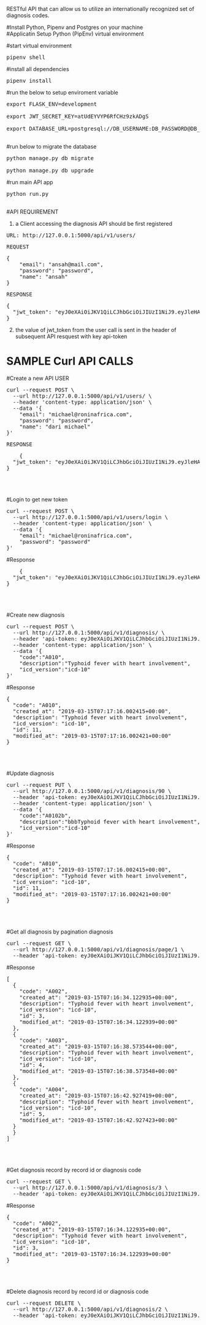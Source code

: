 RESTful API that can allow us to utilize an internationally recognized set of diagnosis codes.

#Install Python, Pipenv and Postgres on your machine<br>
#Applicatin Setup Python (PipEnv) virtual environment<br>

#start virtual environment<br>
<pre>pipenv shell</pre>

#install all dependencies<br>
<pre>pipenv install</pre>

#run the below to setup enviroment variable<br>
<pre>
export FLASK_ENV=development<br>
export JWT_SECRET_KEY=atUdEYVYP6RfCHz9zkADgS<br>
export DATABASE_URL=postgresql://DB_USERNAME:DB_PASSWORD@DB_HOST:DB_PORT/DB_NAME <br>
</pre> 

#run below to migrate the database<br>
<pre>
python manage.py db migrate <br>
python manage.py db upgrade
</pre>

#run main API app<br>
<pre>
python run.py<br>
</pre>

#API REQUIREMENT
1. a Client accessing the diagnosis API should be first registered

<Pre>URL: http://127.0.0.1:5000/api/v1/users/</pre>
<Pre>REQUEST</pre>
<pre>{
	"email": "ansah@mail.com",
	"password": "password",
	"name": "ansah"
}</pre>

<Pre>RESPONSE</pre>
<pre>{
  "jwt_token": "eyJ0eXAiOiJKV1QiLCJhbGciOiJIUzI1NiJ9.eyJleHAiOjE1NTI3MjA1MDgsImlhdCI6MTU1MjYzNDEwOCwic3ViIjoxfQ.fhUexvS7J3Ns6wQpqdT89oK1jGbw9MzQO77_qUPtyVY"
}</pre>

2. the value of jwt_token from the user call is sent in the header of subsequent API resquest with key api-token

# SAMPLE Curl API CALLS


#Create a new API USER
<pre>curl --request POST \
  --url http://127.0.0.1:5000/api/v1/users/ \
  --header 'content-type: application/json' \
  --data '{
	"email": "michael@roninafrica.com",
	"password": "password",
	"name": "dari michael"
}'
</pre>
<pre>RESPONSE</pre>
<pre>
	{
  "jwt_token": "eyJ0eXAiOiJKV1QiLCJhbGciOiJIUzI1NiJ9.eyJleHAiOjE1NTI3MjA1MDgsImlhdCI6MTU1MjYzNDEwOCwic3ViIjoxfQ.fhUexvS7J3Ns6wQpqdT89oK1jGbw9MzQO77_qUPtyVY"
}
</pre>

<br><br><br>
#Login to get new token
<pre>
curl --request POST \
  --url http://127.0.0.1:5000/api/v1/users/login \
  --header 'content-type: application/json' \
  --data '{
	"email": "michael@roninafrica.com",
	"password": "password"
}'
</pre>
#Response
<pre>
	{
  "jwt_token": "eyJ0eXAiOiJKV1QiLCJhbGciOiJIUzI1NiJ9.eyJleHAiOjE1NTI3MjA1MDgsImlhdCI6MTU1MjYzNDEwOCwic3ViIjoxfQ.fhUexvS7J3Ns6wQpqdT89oK1jGbw9MzQO77_qUPtyVY"
}
</pre>

<br><br><br>
#Create new diagnosis
<pre>
curl --request POST \
  --url http://127.0.0.1:5000/api/v1/diagnosis/ \
  --header 'api-token: eyJ0eXAiOiJKV1QiLCJhbGciOiJIUzI1NiJ9.eyJleHAiOjE1NTI3MjA1MDgsImlhdCI6MTU1MjYzNDEwOCwic3ViIjoxfQ.fhUexvS7J3Ns6wQpqdT89oK1jGbw9MzQO77_qUPtyVY' \
  --header 'content-type: application/json' \
  --data '{
	"code":"A010",
	"description":"Typhoid fever with heart involvement",
	"icd_version":"icd-10"
}'
</pre>
#Response
<pre>
{
  "code": "A010",
  "created_at": "2019-03-15T07:17:16.002415+00:00",
  "description": "Typhoid fever with heart involvement",
  "icd_version": "icd-10",
  "id": 11,
  "modified_at": "2019-03-15T07:17:16.002421+00:00"
}
</pre>

<br><br><br>
#Update diagnosis
<pre>
curl --request PUT \
  --url http://127.0.0.1:5000/api/v1/diagnosis/90 \
  --header 'api-token: eyJ0eXAiOiJKV1QiLCJhbGciOiJIUzI1NiJ9.eyJleHAiOjE1NTI3MjA1MDgsImlhdCI6MTU1MjYzNDEwOCwic3ViIjoxfQ.fhUexvS7J3Ns6wQpqdT89oK1jGbw9MzQO77_qUPtyVY' \
  --header 'content-type: application/json' \
  --data '{
	"code":"A0102b",
	"description":"bbbTyphoid fever with heart involvement",
	"icd_version":"icd-10"
}'
</pre>
#Response
<pre>
{
  "code": "A010",
  "created_at": "2019-03-15T07:17:16.002415+00:00",
  "description": "Typhoid fever with heart involvement",
  "icd_version": "icd-10",
  "id": 11,
  "modified_at": "2019-03-15T07:17:16.002421+00:00"
}
</pre>


<br><br><br>
#Get all diagnosis by pagination diagnosis
<pre>
curl --request GET \
  --url http://127.0.0.1:5000/api/v1/diagnosis/page/1 \
  --header 'api-token: eyJ0eXAiOiJKV1QiLCJhbGciOiJIUzI1NiJ9.eyJleHAiOjE1NTI3MjA1MDgsImlhdCI6MTU1MjYzNDEwOCwic3ViIjoxfQ.fhUexvS7J3Ns6wQpqdT89oK1jGbw9MzQO77_qUPtyVY'
</pre>
#Response
<pre>
[
  {
    "code": "A002",
    "created_at": "2019-03-15T07:16:34.122935+00:00",
    "description": "Typhoid fever with heart involvement",
    "icd_version": "icd-10",
    "id": 3,
    "modified_at": "2019-03-15T07:16:34.122939+00:00"
  },
  {
    "code": "A003",
    "created_at": "2019-03-15T07:16:38.573544+00:00",
    "description": "Typhoid fever with heart involvement",
    "icd_version": "icd-10",
    "id": 4,
    "modified_at": "2019-03-15T07:16:38.573548+00:00"
  },
  {
    "code": "A004",
    "created_at": "2019-03-15T07:16:42.927419+00:00",
    "description": "Typhoid fever with heart involvement",
    "icd_version": "icd-10",
    "id": 5,
    "modified_at": "2019-03-15T07:16:42.927423+00:00"
  }
  }
]
</pre>

<br><br><br>
#Get diagnosis record by record id or diagnosis code
<pre>
curl --request GET \
  --url http://127.0.0.1:5000/api/v1/diagnosis/3 \
  --header 'api-token: eyJ0eXAiOiJKV1QiLCJhbGciOiJIUzI1NiJ9.eyJleHAiOjE1NTI3MjA1MDgsImlhdCI6MTU1MjYzNDEwOCwic3ViIjoxfQ.fhUexvS7J3Ns6wQpqdT89oK1jGbw9MzQO77_qUPtyVY'
</pre>
#Response
<pre>
{
  "code": "A002",
  "created_at": "2019-03-15T07:16:34.122935+00:00",
  "description": "Typhoid fever with heart involvement",
  "icd_version": "icd-10",
  "id": 3,
  "modified_at": "2019-03-15T07:16:34.122939+00:00"
}
</pre>

<br><br><br>
#Delete diagnosis record by record id or diagnosis code
<pre>
curl --request DELETE \
  --url http://127.0.0.1:5000/api/v1/diagnosis/2 \
  --header 'api-token: eyJ0eXAiOiJKV1QiLCJhbGciOiJIUzI1NiJ9.eyJleHAiOjE1NTI3MjA1MDgsImlhdCI6MTU1MjYzNDEwOCwic3ViIjoxfQ.fhUexvS7J3Ns6wQpqdT89oK1jGbw9MzQO77_qUPtyVY'
</pre>

